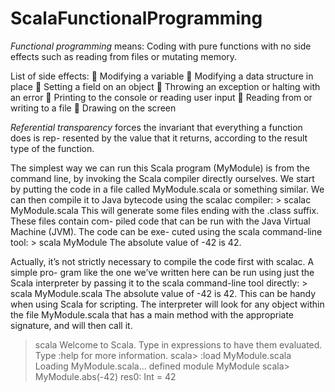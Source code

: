 # ScalaFunctionalProgramming

*Functional programming* means: Coding with pure functions with no side effects such as reading from files or mutating memory.

List of side effects:
 Modifying a variable
 Modifying a data structure in place
 Setting a field on an object
 Throwing an exception or halting with an error  Printing to the console or reading user input
 Reading from or writing to a file
 Drawing on the screen

*Referential transparency* forces the invariant that everything a function does is rep- resented by the value that it returns, according to the result type of the function.

The simplest way we can run this Scala program (MyModule) is from the command line, by invoking the Scala compiler directly ourselves. We start by putting the code in a file called MyModule.scala or something similar. We can then compile it to Java bytecode using the scalac compiler:
        > scalac MyModule.scala
This will generate some files ending with the .class suffix. These files contain com- piled code that can be run with the Java Virtual Machine (JVM). The code can be exe- cuted using the scala command-line tool:
        > scala MyModule
        The absolute value of -42 is 42.

Actually, it’s not strictly necessary to compile the code first with scalac. A simple pro- gram like the one we’ve written here can be run using just the Scala interpreter by passing it to the scala command-line tool directly:
        > scala MyModule.scala
The absolute value of -42 is 42.
This can be handy when using Scala for scripting. The interpreter will look for any object within the file MyModule.scala that has a main method with the appropriate signature, and will then call it.

> scala
Welcome to Scala.
Type in expressions to have them evaluated.
Type :help for more information.
scala> :load MyModule.scala
Loading MyModule.scala...
defined module MyModule
scala> MyModule.abs(-42)
res0: Int = 42